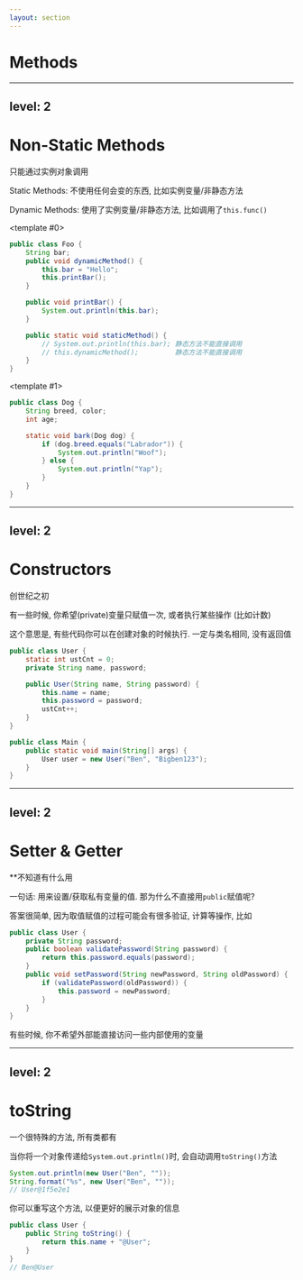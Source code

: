 ```yaml
---
layout: section
---
```

# Methods

---
level: 2
---
# Non-Static Methods
只能通过实例对象调用

Static Methods: 不使用任何<span v-mark.red=0>会变</span>的东西, 比如实例变量/非静态方法

Dynamic Methods: 使用了实例变量/非静态方法, 比如调用了`this.func()`

<v-switch>

<template #0>

```java
public class Foo {
    String bar;
    public void dynamicMethod() {
        this.bar = "Hello";
        this.printBar();
    }

    public void printBar() {
        System.out.println(this.bar);
    }

    public static void staticMethod() {
        // System.out.println(this.bar); 静态方法不能直接调用
        // this.dynamicMethod();         静态方法不能直接调用
    }
}
```

</template>

<template #1>

```java
public class Dog {
    String breed, color;
    int age;

    static void bark(Dog dog) { 
        if (dog.breed.equals("Labrador")) {
            System.out.println("Woof");
        } else {
            System.out.println("Yap");
        }
    }
}
```

</template>
</v-switch>

---
level: 2
---
# Constructors
创世纪之初

有一些时候, 你希望(private)变量只赋值一次, 或者执行某些操作 (比如计数)

这个意思是, 有些代码你可以在创建对象的时候执行.
一定与<span v-mark.red=0>类名相同, 没有返回值</span>

```java
public class User { 
    static int ustCnt = 0;
    private String name, password;

    public User(String name, String password) {
        this.name = name;
        this.password = password;
        ustCnt++;
    }
}

public class Main {
    public static void main(String[] args) {
        User user = new User("Ben", "Bigben123");
    }
}
```

---
level: 2
---
# Setter & Getter
**不知道有什么用

一句话: 用来设置/获取私有变量的值. 那为什么不直接用`public`赋值呢?

答案很简单, 因为取值赋值的过程可能会有很多验证, 计算等操作, 比如

```java
public class User {
    private String password;
    public boolean validatePassword(String password) {
        return this.password.equals(password);
    }
    public void setPassword(String newPassword, String oldPassword) {
        if (validatePassword(oldPassword)) {
            this.password = newPassword;
        }
    }
}
```

有些时候, 你不希望外部能直接访问一些内部使用的变量

---
level: 2
---
# toString
一个很特殊的方法, 所有类都有

当你将一个对象传递给`System.out.println()`时, 会自动调用`toString()`方法

```java
System.out.println(new User("Ben", ""));
String.format("%s", new User("Ben", ""));
// User@1f5e2e1
```

你可以重写这个方法, 以便更好的展示对象的信息

```java
public class User {
    public String toString() {
        return this.name + "@User";
    }
}
// Ben@User
```
